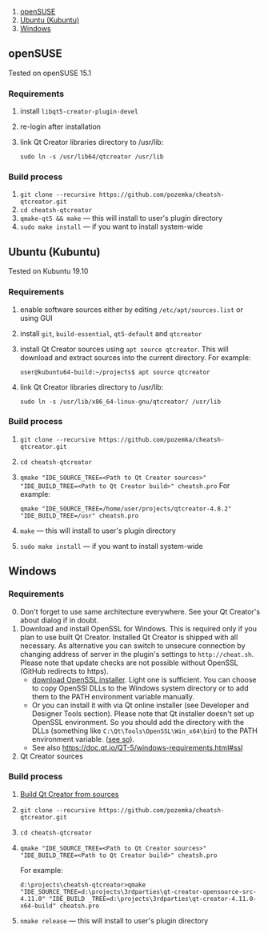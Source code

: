 1. [openSUSE](#openSUSE)
2. [Ubuntu (Kubuntu)](#ubuntu-kubuntu)
3. [Windows](#Windows)

## openSUSE
Tested on openSUSE 15.1
### Requirements
1. install `libqt5-creator-plugin-devel`
2. re-login after installation
3. link Qt Creator libraries directory to /usr/lib: 

    `sudo ln -s /usr/lib64/qtcreator /usr/lib`

### Build process
1. `git clone --recursive https://github.com/pozemka/cheatsh-qtcreator.git`
2. `cd cheatsh-qtcreator`
3. `qmake-qt5 && make` — this will install to user's plugin directory
4. `sudo make install` — if you want to install system-wide

## Ubuntu (Kubuntu)
Tested on Kubuntu 19.10
### Requirements
1. enable software sources either by editing `/etc/apt/sources.list` or using GUI
2. install `git`, `build-essential`, `qt5-default` and `qtcreator`
3. install Qt Creator sources using `apt source qtcreator`. This will download and extract sources into the current directory. For example:

    `user@kubuntu64-build:~/projects$ apt source qtcreator`
    
4. link Qt Creator libraries directory to /usr/lib: 

    `sudo ln -s /usr/lib/x86_64-linux-gnu/qtcreator/ /usr/lib`

### Build process
1. `git clone --recursive https://github.com/pozemka/cheatsh-qtcreator.git`
2. `cd cheatsh-qtcreator`
3. `qmake "IDE_SOURCE_TREE=<Path to Qt Creator sources>" "IDE_BUILD_TREE=<Path to Qt Creator build>" cheatsh.pro`
    For example:
    
    `qmake "IDE_SOURCE_TREE=/home/user/projects/qtcreator-4.8.2" "IDE_BUILD_TREE=/usr" cheatsh.pro`
    
4. `make` — this will install to user's plugin directory
5. `sudo make install` — if you want to install system-wide 

## Windows
### Requirements
0. Don't forget to use same architecture everywhere. See your Qt Creator's about dialog if in doubt.
1. Download and install OpenSSL for Windows. This is required only if you plan to use built Qt Creator. Installed Qt Creator is shipped with all necessary. As alternative you can switch to unsecure connection by changing address of server in the plugin's settings to `http://cheat.sh`. Please note that update checks are not possible without OpenSSL (GitHub redirects to https).
   * [download OpenSSL installer](https://slproweb.com/products/Win32OpenSSL.html). Light one is sufficient. You can choose to copy OpenSSl DLLs to the Windows system directory or to add them to the PATH environment variable manually.
   * Or you can install it with via Qt online installer (see Developer and Designer Tools section). Please note that Qt installer doesn't set up OpenSSL environment. So you should add the directory with the DLLs (something like `C:\Qt\Tools\OpenSSL\Win_x64\bin`) to the PATH environment variable. ([see so](https://stackoverflow.com/a/59072649/149897)). 
   * See also https://doc.qt.io/QT-5/windows-requirements.html#ssl
2. Qt Creator sources

### Build process
1. [Build Qt Creator from sources](https://wiki.qt.io/Building_Qt_Creator_from_Git)
2. `git clone --recursive https://github.com/pozemka/cheatsh-qtcreator.git`
3. `cd cheatsh-qtcreator`
4. `qmake "IDE_SOURCE_TREE=<Path to Qt Creator sources>" "IDE_BUILD_TREE=<Path to Qt Creator build>" cheatsh.pro`

    For example:
    
    `d:\projects\cheatsh-qtcreator>qmake "IDE_SOURCE_TREE=d:\projects\3rdparties\qt-creator-opensource-src-4.11.0" "IDE_BUILD
_TREE=d:\projects\3rdparties\qt-creator-4.11.0-x64-build" cheatsh.pro`
5. `nmake release` — this will install to user's plugin directory